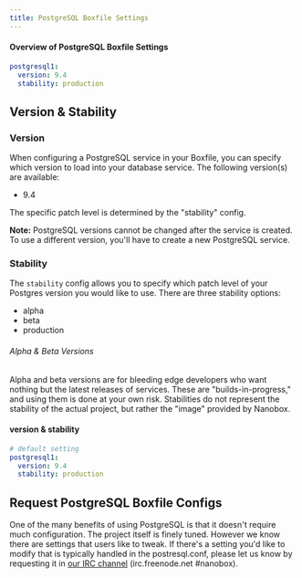 ```yaml
---
title: PostgreSQL Boxfile Settings
---
```


#### Overview of PostgreSQL Boxfile Settings
```yaml
postgresql1:
  version: 9.4
  stability: production
```


## Version & Stability

### Version
When configuring a PostgreSQL service in your Boxfile, you can specify which version to load into your database service. The following version(s) are available:

- 9.4

The specific patch level is determined by the "stability" config.

**Note:** PostgreSQL versions cannot be changed after the service is created. To use a different version, you'll have to create a new PostgreSQL service.

### Stability
The `stability` config allows you to specify which patch level of your Postgres version you would like to use. There are three stability options:

- alpha
- beta
- production

###### Alpha & Beta Versions
Alpha and beta versions are for bleeding edge developers who want nothing but the latest releases of services. These are "builds-in-progress," and using them is done at your own risk. Stabilities do not represent the stability of the actual project, but rather the "image" provided by Nanobox.

#### version & stability
```yaml
# default setting
postgresql1:
  version: 9.4
  stability: production
```

## Request PostgreSQL Boxfile Configs
One of the many benefits of using PostgreSQL is that it doesn't require much configuration. The project itself is finely tuned. However we know there are settings that users like to tweak. If there's a setting you'd like to modify that is typically handled in the postresql.conf, please let us know by requesting it in [our IRC channel](http://webchat.freenode.net/?channels=nanobox) (irc.freenode.net #nanobox).